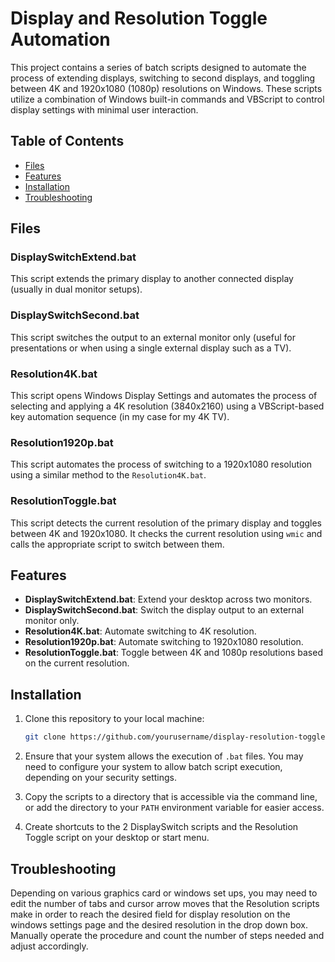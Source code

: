 # Display and Resolution Toggle Automation

This project contains a series of batch scripts designed to automate the process of extending displays, switching to second displays, and toggling between 4K and 1920x1080 (1080p) resolutions on Windows. These scripts utilize a combination of Windows built-in commands and VBScript to control display settings with minimal user interaction.

## Table of Contents

- [Files](#files)
- [Features](#features)
- [Installation](#installation)
- [Troubleshooting](#troubleshooting)

## Files


### DisplaySwitchExtend.bat

This script extends the primary display to another connected display (usually in dual monitor setups).

### DisplaySwitchSecond.bat

This script switches the output to an external monitor only (useful for presentations or when using a single external display such as a TV).

### Resolution4K.bat

This script opens Windows Display Settings and automates the process of selecting and applying a 4K resolution (3840x2160) using a VBScript-based key automation sequence (in my case for my 4K TV).

### Resolution1920p.bat

This script automates the process of switching to a 1920x1080 resolution using a similar method to the `Resolution4K.bat`.

### ResolutionToggle.bat

This script detects the current resolution of the primary display and toggles between 4K and 1920x1080. It checks the current resolution using `wmic` and calls the appropriate script to switch between them.

## Features

- **DisplaySwitchExtend.bat**: Extend your desktop across two monitors.
- **DisplaySwitchSecond.bat**: Switch the display output to an external monitor only.
- **Resolution4K.bat**: Automate switching to 4K resolution.
- **Resolution1920p.bat**: Automate switching to 1920x1080 resolution.
- **ResolutionToggle.bat**: Toggle between 4K and 1080p resolutions based on the current resolution.

## Installation

1. Clone this repository to your local machine:

    ```bash
    git clone https://github.com/yourusername/display-resolution-toggle.git
    ```

2. Ensure that your system allows the execution of `.bat` files. You may need to configure your system to allow batch script execution, depending on your security settings.

3. Copy the scripts to a directory that is accessible via the command line, or add the directory to your `PATH` environment variable for easier access.

4. Create shortcuts to the 2 DisplaySwitch scripts and the Resolution Toggle script on your desktop or start menu.

## Troubleshooting

Depending on various graphics card or windows set ups, you may need to edit the number of tabs and cursor arrow moves that the Resolution scripts make in order to reach the desired field for display resolution on the windows settings page and the desired resolution in the drop down box. Manually operate the procedure and count the number of steps needed and adjust accordingly.